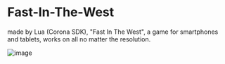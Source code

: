 Fast-In-The-West
================

made by Lua (Corona SDK), "Fast In The West", a game for smartphones and tablets, works on all no matter the resolution.

![image](https://dl.dropboxusercontent.com/u/96757029/apps/fitw.png)
